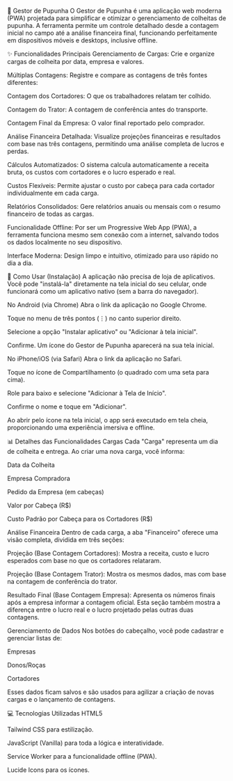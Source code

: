 🌴 Gestor de Pupunha
O Gestor de Pupunha é uma aplicação web moderna (PWA) projetada para simplificar e otimizar o gerenciamento de colheitas de pupunha. A ferramenta permite um controle detalhado desde a contagem inicial no campo até a análise financeira final, funcionando perfeitamente em dispositivos móveis e desktops, inclusive offline.

✨ Funcionalidades Principais
Gerenciamento de Cargas: Crie e organize cargas de colheita por data, empresa e valores.

Múltiplas Contagens: Registre e compare as contagens de três fontes diferentes:

Contagem dos Cortadores: O que os trabalhadores relatam ter colhido.

Contagem do Trator: A contagem de conferência antes do transporte.

Contagem Final da Empresa: O valor final reportado pelo comprador.

Análise Financeira Detalhada: Visualize projeções financeiras e resultados com base nas três contagens, permitindo uma análise completa de lucros e perdas.

Cálculos Automatizados: O sistema calcula automaticamente a receita bruta, os custos com cortadores e o lucro esperado e real.

Custos Flexíveis: Permite ajustar o custo por cabeça para cada cortador individualmente em cada carga.

Relatórios Consolidados: Gere relatórios anuais ou mensais com o resumo financeiro de todas as cargas.

Funcionalidade Offline: Por ser um Progressive Web App (PWA), a ferramenta funciona mesmo sem conexão com a internet, salvando todos os dados localmente no seu dispositivo.

Interface Moderna: Design limpo e intuitivo, otimizado para uso rápido no dia a dia.

🚀 Como Usar (Instalação)
A aplicação não precisa de loja de aplicativos. Você pode "instalá-la" diretamente na tela inicial do seu celular, onde funcionará como um aplicativo nativo (sem a barra do navegador).

No Android (via Chrome)
Abra o link da aplicação no Google Chrome.

Toque no menu de três pontos (⋮) no canto superior direito.

Selecione a opção "Instalar aplicativo" ou "Adicionar à tela inicial".

Confirme. Um ícone do Gestor de Pupunha aparecerá na sua tela inicial.

No iPhone/iOS (via Safari)
Abra o link da aplicação no Safari.

Toque no ícone de Compartilhamento (o quadrado com uma seta para cima).

Role para baixo e selecione "Adicionar à Tela de Início".

Confirme o nome e toque em "Adicionar".

Ao abrir pelo ícone na tela inicial, o app será executado em tela cheia, proporcionando uma experiência imersiva e offline.

📊 Detalhes das Funcionalidades
Cargas
Cada "Carga" representa um dia de colheita e entrega. Ao criar uma nova carga, você informa:

Data da Colheita

Empresa Compradora

Pedido da Empresa (em cabeças)

Valor por Cabeça (R$)

Custo Padrão por Cabeça para os Cortadores (R$)

Análise Financeira
Dentro de cada carga, a aba "Financeiro" oferece uma visão completa, dividida em três seções:

Projeção (Base Contagem Cortadores): Mostra a receita, custo e lucro esperados com base no que os cortadores relataram.

Projeção (Base Contagem Trator): Mostra os mesmos dados, mas com base na contagem de conferência do trator.

Resultado Final (Base Contagem Empresa): Apresenta os números finais após a empresa informar a contagem oficial. Esta seção também mostra a diferença entre o lucro real e o lucro projetado pelas outras duas contagens.

Gerenciamento de Dados
Nos botões do cabeçalho, você pode cadastrar e gerenciar listas de:

Empresas

Donos/Roças

Cortadores

Esses dados ficam salvos e são usados para agilizar a criação de novas cargas e o lançamento de contagens.

💻 Tecnologias Utilizadas
HTML5

Tailwind CSS para estilização.

JavaScript (Vanilla) para toda a lógica e interatividade.

Service Worker para a funcionalidade offline (PWA).

Lucide Icons para os ícones.

